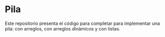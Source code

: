 # Pila
Este repositorio presenta el código para completar para implementar una pila: con arreglos, con arreglos dinàmicos y con listas.
